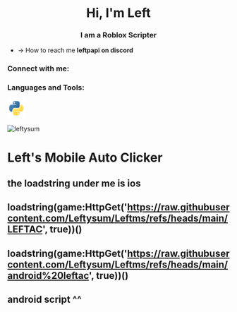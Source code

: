<h1 align="center">Hi, I'm Left</h1>
<h3 align="center">I am a Roblox Scripter</h3>

- -> How to reach me **leftpapi on discord**

<h3 align="left">Connect with me:</h3>
<p align="left">
</p>

<h3 align="left">Languages and Tools:</h3>
<p align="left"> <a href="https://www.python.org" target="_blank" rel="noreferrer"> <img src="https://raw.githubusercontent.com/devicons/devicon/master/icons/python/python-original.svg" alt="python" width="40" height="40"/> </a> </p>

<p><img align="center" src="https://github-readme-stats.vercel.app/api/top-langs?username=leftysum&show_icons=true&locale=en&layout=compact" alt="leftysum" /></p>

# Left's Mobile Auto Clicker
the loadstring under me is ios
-------------------------------
loadstring(game:HttpGet('https://raw.githubusercontent.com/Leftysum/Leftms/refs/heads/main/LEFTAC', true))()
-------------------------------
loadstring(game:HttpGet('https://raw.githubusercontent.com/Leftysum/Leftms/refs/heads/main/android%20leftac', true))()
----------------------------
android script ^^
---------------------------
